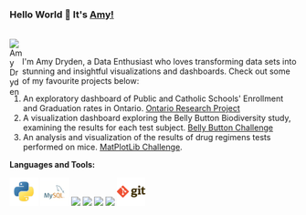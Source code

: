 ### Hello World 👋 It's [Amy!](https://acedryden.github.io/MyPortfolio/)

<br/>

<a href="https://www.linkedin.com/in/amy-dryden/">
<img align="left" alt="Amy Dryden" width="22px" src="https://cdn.jsdelivr.net/npm/simple-icons@v3/icons/linkedin.svg" />
</a>
<br />

I'm Amy Dryden, a Data Enthusiast who loves transforming data sets into stunning and insightful visualizations and dashboards. Check out some of my favourite projects below: 

1. An exploratory dashboard of Public and Catholic Schools' Enrollment and Graduation rates in Ontario. [Ontario Research Project](https://github.com/acedryden/school_research_project)
2. A visualization dashboard exploring the Belly Button Biodiversity study, examining the results for each test subject.  [Belly Button Challenge](https://acedryden.github.io/belly-button-challenge/)
3. An analysis and visualization of the results of drug regimens tests performed on mice. [MatPlotLib Challenge](https://github.com/acedryden/MatPlotLibChallenge).


**Languages and Tools:**

<code><img height="50" src="https://raw.githubusercontent.com/github/explore/80688e429a7d4ef2fca1e82350fe8e3517d3494d/topics/python/python.png"></code>
<code><img height="50" src="https://raw.githubusercontent.com/github/explore/80688e429a7d4ef2fca1e82350fe8e3517d3494d/topics/mysql/mysql.png"></code>
<code><img height="50" src="https://banner2.cleanpng.com/20180821/isz/kisspng-postgresql-database-logo-application-software-comp-iterative-consulting-web-development-prototyping-5b7c0d6cf2b7c1.0984725915348565569942.jpg"></code>
<code><img height="50" src="//upload.wikimedia.org/wikipedia/commons/thumb/4/4b/Tableau_Logo.png/800px-Tableau_Logo.png"></code>
<code><img height="50" src="https://logowik.com/content/uploads/images/looker-by-google-cloud5180.jpg"></code>
<code><img height="50" src="https://upload.wikimedia.org/wikipedia/commons/thumb/0/02/Amplitude_logo.svg/800px-Amplitude_logo.svg.png?20200115143618"></code>
<code><img height="50" src="https://raw.githubusercontent.com/github/explore/80688e429a7d4ef2fca1e82350fe8e3517d3494d/topics/git/git.png"></code>



